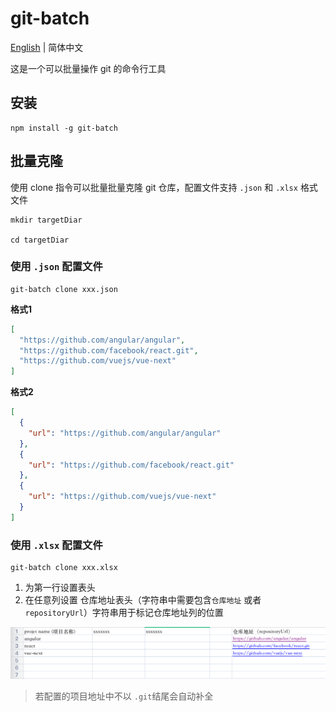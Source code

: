 # git-batch

[English](../README.md) | 简体中文

这是一个可以批量操作 git 的命令行工具 

## 安装

```shell
npm install -g git-batch
```

## 批量克隆

使用 clone 指令可以批量批量克隆 git 仓库，配置文件支持 `.json` 和 `.xlsx` 格式文件

```shell
mkdir targetDiar

cd targetDiar
```


### 使用 `.json` 配置文件
```shell
git-batch clone xxx.json
```

**格式1**  

```json
[
  "https://github.com/angular/angular",
  "https://github.com/facebook/react.git",
  "https://github.com/vuejs/vue-next"
]
```

**格式2**  

```json
[
  {
    "url": "https://github.com/angular/angular"
  },
  {
    "url": "https://github.com/facebook/react.git"
  },
  {
    "url": "https://github.com/vuejs/vue-next"
  }
]
```

### 使用 `.xlsx` 配置文件
```shell
git-batch clone xxx.xlsx
```
1. 为第一行设置表头
2. 在任意列设置 仓库地址表头（字符串中需要包含`仓库地址` 或者 `repositoryUrl`）字符串用于标记仓库地址列的位置

![xlsx config img](./xlsxconfig.png)

> 若配置的项目地址中不以 `.git`结尾会自动补全